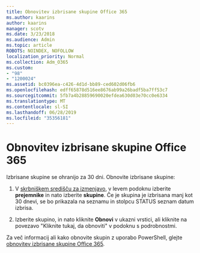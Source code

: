 ```yaml
---
title: Obnovitev izbrisane skupine Office 365
ms.author: kaarins
author: kaarins
manager: scotv
ms.date: 3/23/2018
ms.audience: Admin
ms.topic: article
ROBOTS: NOINDEX, NOFOLLOW
localization_priority: Normal
ms.collection: Adm_O365
ms.custom:
- "98"
- "1200024"
ms.assetid: bc0396ea-c426-4d1d-bb89-ced602d06fb6
ms.openlocfilehash: edff65878d516ee8676ab99a26badf5ba7ff53c7
ms.sourcegitcommit: 5fb7a4b28859690020efdea630d03e70cc0e6334
ms.translationtype: MT
ms.contentlocale: sl-SI
ms.lasthandoff: 06/28/2019
ms.locfileid: "35356181"
---
```

# <a name="restore-a-deleted-office-365-group"></a>Obnovitev izbrisane skupine Office 365

Izbrisane skupine se ohranijo za 30 dni. Obnovite izbrisane skupine:
  
1. V [skrbniškem središču za izmenjavo](https://outlook.office365.com/ecp/), v levem podoknu izberite **prejemnike** in nato izberite **skupine**. Če je skupina je izbrisana manj kot 30 dnevi, se bo prikazala na seznamu in stolpcu STATUS seznam datum izbrisa.

2. Izberite skupino, in nato kliknite **Obnovi** v ukazni vrstici, ali kliknite na povezavo "Kliknite tukaj, da obnoviti" v podoknu s podrobnostmi.

Za več informacij ali kako obnovite skupin z uporabo PowerShell, glejte [obnovitev izbrisane skupine Office 365](https://go.microsoft.com/fwlink/?linkid=867802).
  